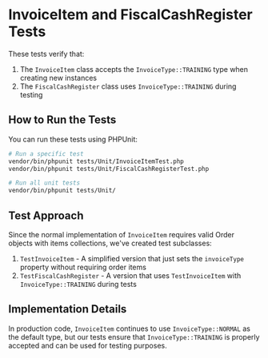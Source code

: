 # InvoiceItem and FiscalCashRegister Tests

These tests verify that:

1. The `InvoiceItem` class accepts the `InvoiceType::TRAINING` type when creating new instances
2. The `FiscalCashRegister` class uses `InvoiceType::TRAINING` during testing

## How to Run the Tests

You can run these tests using PHPUnit:

```bash
# Run a specific test
vendor/bin/phpunit tests/Unit/InvoiceItemTest.php
vendor/bin/phpunit tests/Unit/FiscalCashRegisterTest.php

# Run all unit tests
vendor/bin/phpunit tests/Unit/
```

## Test Approach

Since the normal implementation of `InvoiceItem` requires valid Order objects with items collections, we've created test subclasses:

1. `TestInvoiceItem` - A simplified version that just sets the `invoiceType` property without requiring order items
2. `TestFiscalCashRegister` - A version that uses `TestInvoiceItem` with `InvoiceType::TRAINING` during tests

## Implementation Details

In production code, `InvoiceItem` continues to use `InvoiceType::NORMAL` as the default type, but our tests ensure that `InvoiceType::TRAINING` is properly accepted and can be used for testing purposes.
